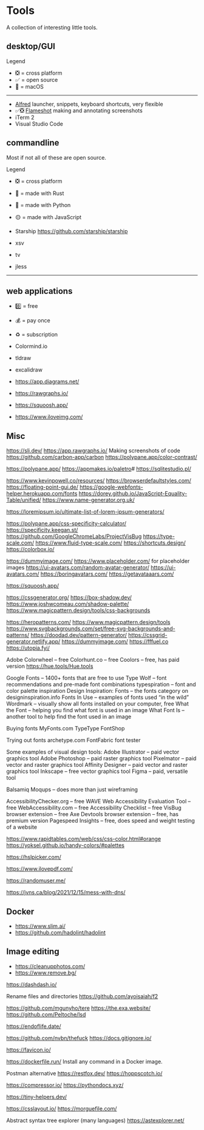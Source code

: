 # Tools

A collection of interesting little tools.

## desktop/GUI

Legend

- ❎ = cross platform
- ✅ = open source
- 🍏 = macOS

---

- [Alfred](https://www.alfredapp.com/) launcher, snippets, keyboard shortcuts, very flexible
- ✅❎ [Flameshot](https://flameshot.org/) making and annotating screenshots
- iTerm 2
- Visual Studio Code

## commandline

Most if not all of these are open source.

Legend

- ❎ = cross platform
- 🦀 = made with Rust
- 🐍 = made with Python
- 🟡 = made with JavaScript

- Starship <https://github.com/starship/starship>
- xsv
- tv
- jless

---

## web applications

- 0️⃣ = free
- 💰 = pay once
- ♻️ = subscription

- Colormind.io
- tldraw
- excalidraw
- <https://app.diagrams.net/>
- <https://rawgraphs.io/>
- <https://squoosh.app/>
- <https://www.iloveimg.com/>

## Misc

<https://sli.dev/>
<https://app.rawgraphs.io/>
Making screenshots of code <https://github.com/carbon-app/carbon>
<https://polypane.app/color-contrast/>

<https://polypane.app/>
<https://appmakes.io/paletro>#
<https://sqlitestudio.pl/>

https://www.kevinpowell.co/resources/
https://browserdefaultstyles.com/
https://floating-point-gui.de/
https://google-webfonts-helper.herokuapp.com/fonts
https://dorey.github.io/JavaScript-Equality-Table/unified/
https://www.name-generator.org.uk/

https://loremipsum.io/ultimate-list-of-lorem-ipsum-generators/

https://polypane.app/css-specificity-calculator/
https://specificity.keegan.st/
https://github.com/GoogleChromeLabs/ProjectVisBug
https://type-scale.com/
https://www.fluid-type-scale.com/
https://shortcuts.design/
https://colorbox.io/

<https://dummyimage.com/>
https://www.placeholder.com/ for placeholder images
<https://ui-avatars.com/random-avatar-generator/>
<https://ui-avatars.com/>
<https://boringavatars.com/>
<https://getavataaars.com/>

https://squoosh.app/

https://cssgenerator.org/
https://box-shadow.dev/
https://www.joshwcomeau.com/shadow-palette/
https://www.magicpattern.design/tools/css-backgrounds

https://heropatterns.com/
https://www.magicpattern.design/tools
https://www.svgbackgrounds.com/set/free-svg-backgrounds-and-patterns/
https://doodad.dev/pattern-generator/
https://cssgrid-generator.netlify.app/
https://dummyimage.com/
https://fffuel.co
https://utopia.fyi/

Adobe Colorwheel – free
Colorhunt.co – free
Coolors – free, has paid version
https://hue.tools/Hue.tools

Google Fonts – 1400+ fonts that are free to use
Type Wolf – font recommendations and pre-made font combinations
typespiration – font and color palette inspiration
Design Inspiration: Fonts – the fonts category on designinspiration.info
Fonts In Use – examples of fonts used “in the wild”
Wordmark – visually show all fonts installed on your computer, free
What the Font – helping you find what font is used in an image
What Font Is – another tool to help find the font used in an image

Buying fonts
MyFonts.com
TypeType
FontShop

Trying out fonts
archetype.com
FontFabric font tester

Some examples of visual design tools:
Adobe Illustrator – paid vector graphics tool
Adobe Photoshop – paid raster graphics tool
Pixelmator – paid vector and raster graphics tool
Affinity Designer – paid vector and raster graphics tool
Inkscape – free vector graphics tool
Figma – paid, versatile tool

Balsamiq
Moqups – does more than just wireframing

AccessibilityChecker.org – free
WAVE Web Accessibility Evaluation Tool – free
WebAccessibility.com – free
Accessibility Checklist – free
VisBug browser extension – free
Axe Devtools browser extension – free, has premium version
Pagespeed Insights – free, does speed and weight testing of a website

https://www.rapidtables.com/web/css/css-color.html#orange
https://yoksel.github.io/handy-colors/#palettes

https://hslpicker.com/

https://www.ilovepdf.com/

https://randomuser.me/

https://jvns.ca/blog/2021/12/15/mess-with-dns/

## Docker

- https://www.slim.ai/
- https://github.com/hadolint/hadolint

## Image editing

- https://cleanupphotos.com/
- https://www.remove.bg/

https://dashdash.io/

Rename files and directories
https://github.com/ayoisaiah/f2

https://github.com/mgunyho/tere
https://the.exa.website/
https://github.com/Peltoche/lsd

https://endoflife.date/

https://github.com/nvbn/thefuck
https://docs.gitignore.io/

https://favicon.io/

https://dockerfile.run/ Install any command in a Docker image.

Postman alternative
https://restfox.dev/
https://hoppscotch.io/

https://compressor.io/
https://pythondocs.xyz/

https://tiny-helpers.dev/

https://csslayout.io/
https://morguefile.com/

Abstract syntax tree explorer (many languages)
https://astexplorer.net/
